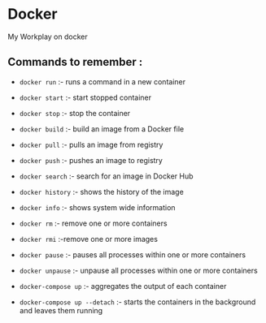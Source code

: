 # Docker
My Workplay on docker

## Commands to remember : 
- `docker run` :- runs a command in a new container


- `docker start` :- start stopped container


- `docker stop` :- stop the container


- `docker build` :- build an image from a Docker file


- `docker pull` :- pulls an image from registry


- `docker push` :- pushes an image to registry


- `docker search` :- search for an image in Docker Hub


- `docker history` :- shows the history of the image


- `docker info` :- shows system wide information


- `docker rm` :- remove one or more containers


- `docker rmi` :-remove one or more images


- `docker pause` :- pauses all processes within one or more containers


- `docker unpause` :- unpause all processes within one or more containers

- `docker-compose up` :- aggregates the output of each container


- `docker-compose up --detach` :- starts the containers in the background and leaves them running
